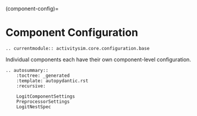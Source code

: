 (component-config)=
# Component Configuration

```{eval-rst}
.. currentmodule:: activitysim.core.configuration.base
```

Individual components each have their own component-level configuration.

```{eval-rst}
.. autosummary::
    :toctree: _generated
    :template: autopydantic.rst
    :recursive:

    LogitComponentSettings
    PreprocessorSettings
    LogitNestSpec


```

